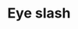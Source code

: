 ---
title: Eye slash
tags: ["eye", "slash", "hidden", "invisible", "conceal", "privacy", "disable"]
icon: eye-slash
svg: '<svg xmlns="http://www.w3.org/2000/svg" width="24" height="24" fill="none" viewBox="0 0 24 24" stroke-width="1.5" stroke-linecap="round" stroke-linejoin="round" stroke="currentColor"><path d="M2.55 13.406c-.272-.373-.408-.56-.502-.92a2.46 2.46 0 0 1 0-.971c.094-.361.23-.548.502-.92C4.039 8.55 7.303 5 12 5c4.697 0 7.961 3.55 9.45 5.594.272.373.408.56.502.92a2.46 2.46 0 0 1 0 .971c-.094.361-.23.548-.502.92C19.961 15.45 16.697 19 12 19c-4.697 0-7.961-3.55-9.45-5.594"/><path d="M12 14a2 2 0 1 0 0-4 2 2 0 0 0 0 4m9-11L3 21"/></svg>'
---